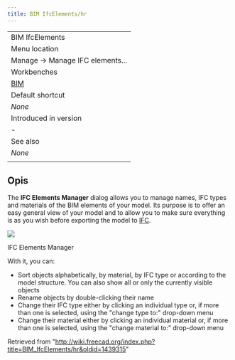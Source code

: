```yaml
---
title: BIM IfcElements/hr
---
```

|  |
| --- |
| BIM IfcElements |
| Menu location |
| Manage → Manage IFC elements... |
| Workbenches |
| [BIM](/BIM_Workbench "BIM Workbench") |
| Default shortcut |
| *None* |
| Introduced in version |
| - |
| See also |
| *None* |
|  |

## Opis

The **IFC Elements Manager** dialog allows you to manage names, IFC types and materials of the BIM elements of your model. Its purpose is to offer an easy general view of your model and to allow you to make sure everything is as you wish before exporting the model to [IFC](/Arch_IFC "Arch IFC").

![](/images/BIM_ifcelements_screenshot.png)

IFC Elements Manager

With it, you can:

* Sort objects alphabetically, by material, by IFC type or according to the model structure. You can also show all or only the currently visible objects
* Rename objects by double-clicking their name
* Change their IFC type either by clicking an individual type or, if more than one is selected, using the "change type to:" drop-down menu
* Change their material either by clicking an individual material or, if more than one is selected, using the "change material to:" drop-down menu

Retrieved from "<http://wiki.freecad.org/index.php?title=BIM_IfcElements/hr&oldid=1439315>"